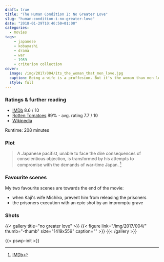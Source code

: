 ```yaml
---
draft: true
title: "The Human Condition I: No Greater Love"
slug: "human-condition-i-no-greater-love"
date: "2018-01-29T10:40:50+01:00"
categories:
  - movies
tags:
    - japanese
    - kobayashi
    - drama
    - war
    - 1959
    - criterion collection
cover:
  image: /img/2017/004/its_the_woman_that_men_love.jpg
  caption: Being a wife is a proffesion. But it's the woman than men love.
  style: full
---
```


### Ratings & further reading

* [IMDb](http://www.imdb.com/title/tt0053114/)  8.6 / 10
* [Rotten Tomatoes](https://www.rottentomatoes.com/m/ningen_no_joken_i/) 89% - avg. rating 7.7 / 10
* [Wikipedia](https://en.wikipedia.org/wiki/The_Human_Condition_(film_series)#No_Greater_Love)

Runtime: 208 minutes


### Plot

> A Japanese pacifist, unable to face the dire consequences of conscientious
> objection, is transformed by his attempts to compromise with the demands of
> war-time Japan. [^1]


### Favourite scenes

My two favourite scenes are towards the end of the movie:

* when Kaji's wife Michiko, prevent him from releasing the prisoners
* the prisoners execution with an epic shot by an impromptu grave


### Shots

{{< gallery title="no greater love" >}}
{{< figure link="/img/2017/004/" thumb="-thumb" size="1419x559" caption="" >}}
{{< /gallery >}}

{{< pswp-init >}}

[^1]: [IMDb](http://www.imdb.com/title/tt0053114/)
